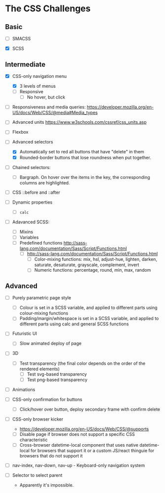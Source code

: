 # The CSS Challenges

## Basic
* [ ] SMACSS

* [X] SCSS

## Intermediate
* [X] CSS-only navigation menu
  * [X] 3 levels of menus
  * [ ] Responsive
    * [ ] No hover, but click

* [ ] Responsiveness and media queries: https://developer.mozilla.org/en-US/docs/Web/CSS/@media#Media_types

* [ ] Advanced units https://www.w3schools.com/cssref/css_units.asp

* [ ] Flexbox

* [ ] Advanced selectors
  * [X] Automatically set to red all buttons that have "delete" in them
  * [X] Rounded-border buttons that lose roundness when put together.

* [ ] Chained selectors:
  * [ ] Bargraph. On hover over the items in the key, the corresponding columns are highlighted.

* [ ] CSS ::before and ::after

* [ ] Dynamic properties
  * [ ] `calc`

* [ ] Adavanced SCSS:
  * [ ] Mixins
  * [ ] Variables
  * [ ] Predefined functions http://sass-lang.com/documentation/Sass/Script/Functions.html
    * [ ] http://sass-lang.com/documentation/Sass/Script/Functions.html
      * [ ] Color-mixing functions: mix, hsl, adjust-hue, lighten, darken, saturate, desaturate, grayscale, complement, invert
      * [ ] Numeric functions: percentage, round, min, max, random

## Advanced
* [ ] Purely parametric page style
  * [ ] Colour is set in a SCSS variable, and applied to different parts using colour-mixing functions
  * [ ] Padding/margin/whitespace is set in a SCSS variable, and applied to different parts using calc and general SCSS functions

* [ ] Futuristic UI
  * [ ] Slow animated deploy of page

* [ ] 3D
  * [ ] Test transparency (the final color depends on the order of the rendered elements)
    * [ ] Test svg-based transparency
    * [ ] Test png-based transparency

* [ ] Animations

* [ ] CSS-only confirmation for buttons
  * [ ] Click/hover over button, deploy secondary frame with confirm delete

* [ ] CSS-only browser kicker
  * https://developer.mozilla.org/en-US/docs/Web/CSS/@supports
  * [ ] Disable page if browser does not support a specific CSS characteristic
  * [ ] Cross-browser datetime-local component that uses native datetime-local for browsers that support it or a custom JS/react thinguie for browsers that do not support it

* [ ] nav-index, nav-down, nav-up - Keyboard-only navigation system

* [ ] Selector to select parent
  * Apparently it's impossible.

